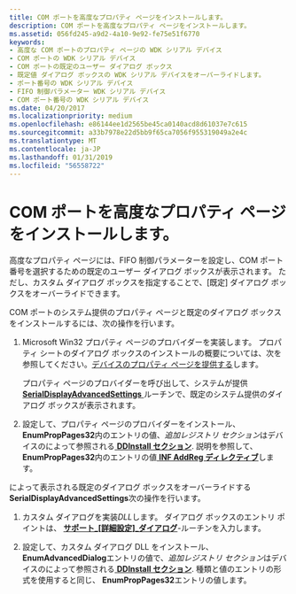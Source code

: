 ```yaml
---
title: COM ポートを高度なプロパティ ページをインストールします。
description: COM ポートを高度なプロパティ ページをインストールします。
ms.assetid: 056fd245-a9d2-4a10-9e92-fe75e51f6770
keywords:
- 高度な COM ポートのプロパティ ページの WDK シリアル デバイス
- COM ポートの WDK シリアル デバイス
- COM ポートの既定のユーザー ダイアログ ボックス
- 既定値 ダイアログ ボックスの WDK シリアル デバイスをオーバーライドします。
- ポート番号の WDK シリアル デバイス
- FIFO 制御パラメーター WDK シリアル デバイス
- COM ポート番号の WDK シリアル デバイス
ms.date: 04/20/2017
ms.localizationpriority: medium
ms.openlocfilehash: e86144ee1d2565be45ca0140acd8d61037e7c615
ms.sourcegitcommit: a33b7978e22d5bb9f65ca7056f955319049a2e4c
ms.translationtype: MT
ms.contentlocale: ja-JP
ms.lasthandoff: 01/31/2019
ms.locfileid: "56558722"
---
```

# <a name="installing-an-advanced-properties-page-for-a-com-port"></a>COM ポートを高度なプロパティ ページをインストールします。





高度なプロパティ ページには、FIFO 制御パラメーターを設定し、COM ポート番号を選択するための既定のユーザー ダイアログ ボックスが表示されます。 ただし、カスタム ダイアログ ボックスを指定することで、[既定] ダイアログ ボックスをオーバーライドできます。

COM ポートのシステム提供のプロパティ ページと既定のダイアログ ボックスをインストールするには、次の操作を行います。

1.  Microsoft Win32 プロパティ ページのプロバイダーを実装します。 プロパティ シートのダイアログ ボックスのインストールの概要については、次を参照してください。[デバイスのプロパティ ページを提供する](https://msdn.microsoft.com/library/windows/hardware/ff549784)します。

    プロパティ ページのプロバイダーを呼び出して、システムが提供[ **SerialDisplayAdvancedSettings** ](https://msdn.microsoft.com/library/windows/hardware/ff547447)ルーチンで、既定のシステム提供のダイアログ ボックスが表示されます。

2.  設定して、プロパティ ページのプロバイダーをインストール、 **EnumPropPages32**内のエントリの値、*追加レジストリ セクション*はデバイスのによって参照される[ **DDInstall セクション**](https://msdn.microsoft.com/library/windows/hardware/ff547344). 説明を参照して、 **EnumPropPages32**内のエントリの値[ **INF AddReg ディレクティブ**](https://msdn.microsoft.com/library/windows/hardware/ff546320)します。

によって表示される既定のダイアログ ボックスをオーバーライドする**SerialDisplayAdvancedSettings**次の操作を行います。

1.  カスタム ダイアログを実装*DLL*します。 ダイアログ ボックスのエントリ ポイントは、 [**サポート\_[詳細設定]\_ダイアログ**](https://msdn.microsoft.com/library/windows/hardware/ff546956)-ルーチンを入力します。

2.  設定して、カスタム ダイアログ DLL をインストール、 **EnumAdvancedDialog**エントリの値で、*追加レジストリ セクション*はデバイスのによって参照される[ **DDInstall セクション**](https://msdn.microsoft.com/library/windows/hardware/ff547344). 種類と値のエントリの形式を使用すると同じ、 **EnumPropPages32**エントリの値します。

 

 




